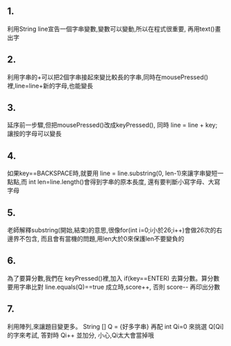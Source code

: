 ## 1. 
利用String line宣告一個字串變數,變數可以變動,所以在程式很重要, 再用text()畫出字

## 2. 
利用字串的+可以把2個字串接起來變比較長的字串,同時在mousePressed()裡,line=line+新的字母,也能變長

## 3. 
延序前一步驟,但把mousePressed()改成keyPressed(), 同時 line = line + key; 讓按的字母可以變長
## 4.
如果key==BACKSPACE時,就要用 line = line.substring(0, len-1)來讓字串變短一點點,而 int len=line.length()會得到字串的原本長度, 還有要判斷小寫字母、大寫字母
## 5.
老師解釋substring(開始,結束)的意思,很像for(int i=0;i小於26;i++)會做26次的右邊界不包含, 而且會有當機的問題,用len大於0來保護len不要變負的
## 6.
為了要算分數,我們在 keyPressed()裡,加入 if(key==ENTER) 去算分數。算分數要用字串比對 line.equals(Q)==true 成立時,score++, 否則 score-- 再印出分數
## 7.
利用陣列,來讓題目變更多。 String [] Q = {好多字串} 再配 int Qi=0 來挑選 Q[Qi] 的字來考試, 答對時 Qi++ 並加分, 小心,Qi太大會當掉哦
